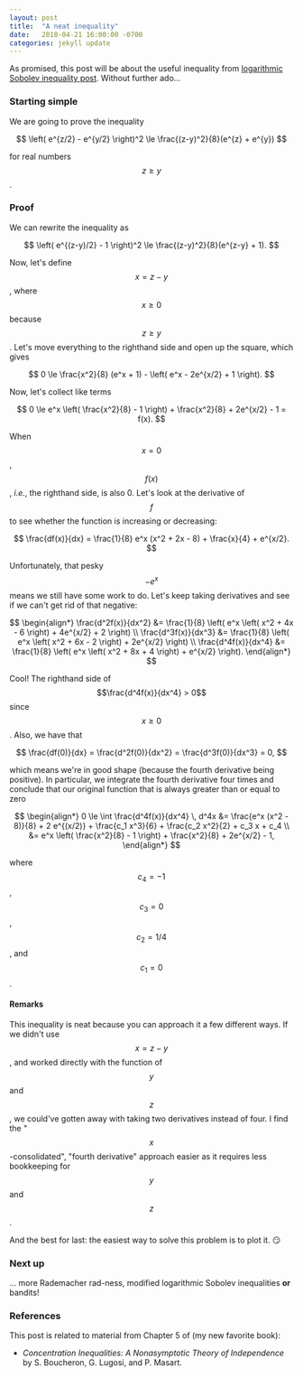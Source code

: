 ```yaml
---
layout: post
title:  "A neat inequality"
date:   2018-04-21 16:00:00 -0700
categories: jekyll update
---
```

As promised, this post will be about the useful inequality from 
[logarithmic Sobolev inequality post][lsi-post]. Without further ado...

### Starting simple

We are going to prove the inequality

$$
\left( e^{z/2} - e^{y/2} \right)^2 \le \frac{(z-y)^2}{8}(e^{z} + e^{y})
$$

for real numbers $$z \ge y$$.

### Proof

We can rewrite the inequality as

$$
\left( e^{(z-y)/2} - 1 \right)^2 \le \frac{(z-y)^2}{8}(e^{z-y} + 1).
$$

Now, let's define $$x = z - y$$, where $$x \ge 0$$ because $$z \ge y$$. Let's
move everything to the righthand side and open up the square, which gives

$$
0 \le \frac{x^2}{8} (e^x + 1) - \left( e^x - 2e^{x/2} + 1 \right).
$$

Now, let's collect like terms

$$
0 \le e^x \left( \frac{x^2}{8} - 1 \right) + \frac{x^2}{8} + 2e^{x/2} - 1 = f(x).
$$

When $$x = 0$$, $$f(x)$$, *i.e.*, the righthand side, is also 0. Let's look at the
derivative of $$f$$ to see whether the function is increasing or decreasing:

$$
\frac{df(x)}{dx} = \frac{1}{8} e^x (x^2 + 2x - 8) + \frac{x}{4} + e^{x/2}.
$$

Unfortunately, that pesky $$-e^x$$ means we still have some work to do. Let's 
keep taking derivatives and see if we can't get rid of that negative:

$$
\begin{align*}
\frac{d^2f(x)}{dx^2} &= 
	\frac{1}{8} \left( e^x \left( x^2 + 4x - 6 \right) + 4e^{x/2} + 2 \right) \\
\frac{d^3f(x)}{dx^3} &= 
	\frac{1}{8} \left( e^x \left( x^2 + 6x - 2 \right) + 2e^{x/2} \right) \\
\frac{d^4f(x)}{dx^4} &= 
	\frac{1}{8} \left( e^x \left( x^2 + 8x + 4 \right) + e^{x/2} \right).
\end{align*}
$$

Cool! The righthand side of $$\frac{d^4f(x)}{dx^4} > 0$$ since $$x \ge 0$$. 
Also, we have that

$$
\frac{df(0)}{dx} = \frac{d^2f(0)}{dx^2} = \frac{d^3f(0)}{dx^3} = 0,
$$

which means we're in good shape (because the fourth derivative being positive). 
In particular, we integrate the fourth derivative four times and conclude that 
our original function that is always greater than or equal to zero

$$
\begin{align*}
0 \le
\int \frac{d^4f(x)}{dx^4} \, d^4x &= \frac{e^x (x^2 - 8)}{8} + 2 e^{(x/2)}
	+ \frac{c_1 x^3}{6} + \frac{c_2 x^2}{2} + c_3 x + c_4 \\
		&= e^x \left( \frac{x^2}{8} - 1 \right) + \frac{x^2}{8} + 2e^{x/2} - 1,
\end{align*}
$$

where $$c_4 = -1$$, $$c_3 = 0$$, $$c_2 = 1/4$$, and $$c_1 = 0$$.

#### Remarks

This inequality is neat because you can approach it a few different ways. If
we didn't use $$x = z - y$$, and worked directly with the function of $$y$$
and $$z$$, we could've gotten away with taking two derivatives instead of 
four. I find the "$$x$$-consolidated", "fourth derivative" approach easier 
as it requires less bookkeeping for $$y$$ and $$z$$.

And the best for last: the easiest way to solve this problem is to plot it. 😏

### Next up

... more Rademacher rad-ness, modified logarithmic Sobolev inequalities **or** 
bandits!

### References

This post is related to material from Chapter 5 of (my new favorite book):

* *Concentration Inequalities: A Nonasymptotic Theory of Independence* by 
  S. Boucheron, G. Lugosi, and P. Masart.
  
[lsi-post]: /jekyll/update/2018/04/07/lsi.html